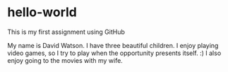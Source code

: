 # hello-world
This is my first assignment using GitHub

My name is David Watson. I have three beautiful children. I enjoy playing video games, so I try to play when the opportunity presents itself. :) I also enjoy going to the movies with my wife. 
